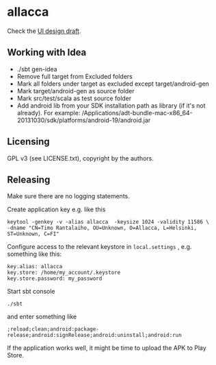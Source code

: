 allacca
=======

Check the [UI design draft](doc/ui-design-draft.md "UI design draft").

Working with Idea
-----------------

* ./sbt gen-idea
* Remove full target from Excluded folders
* Mark all folders under target as excluded except target/android-gen
* Mark target/android-gen as source folder
* Mark src/test/scala as test source folder
* Add android lib from your SDK installation path as library (if it's not already). For example: /Applications/adt-bundle-mac-x86_64-20131030/sdk/platforms/android-19/android.jar

Licensing
---------

GPL v3 (see LICENSE.txt), copyright by the authors.


Releasing
---------

Make sure there are no logging statements.

Create application key e.g. like this

    keytool -genkey -v -alias allacca  -keysize 1024 -validity 11586 \
    -dname "CN=Timo Rantalaiho, OU=Unknown, O=Allacca, L=Helsinki, ST=Unknown, C=FI"

Configure access to the relevant keystore in ````local.settings```` , e.g. something like this:

    key.alias: allacca
    key.store: /home/my_account/.keystore
    key.store.password: my_password

Start sbt console

    ./sbt

and enter something like

    ;reload;clean;android:package-release;android:signRelease;android:uninstall;android:run

If the application works well, it might be time to upload the APK to Play Store.

